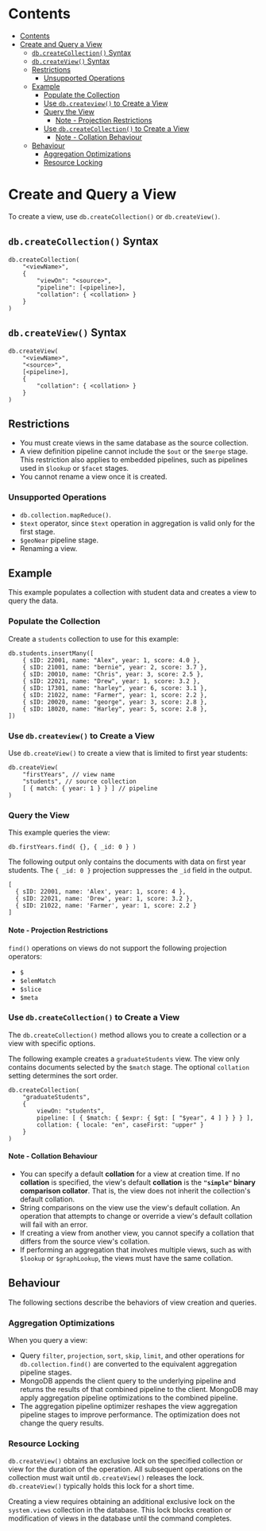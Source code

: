 # Contents

- [Contents](#contents)
- [Create and Query a View](#create-and-query-a-view)
  - [`db.createCollection()` Syntax](#dbcreatecollection-syntax)
  - [`db.createView()` Syntax](#dbcreateview-syntax)
  - [Restrictions](#restrictions)
    - [Unsupported Operations](#unsupported-operations)
  - [Example](#example)
    - [Populate the Collection](#populate-the-collection)
    - [Use `db.createview()` to Create a View](#use-dbcreateview-to-create-a-view)
    - [Query the View](#query-the-view)
      - [Note - Projection Restrictions](#note---projection-restrictions)
    - [Use `db.createCollection()` to Create a View](#use-dbcreatecollection-to-create-a-view)
      - [Note - Collation Behaviour](#note---collation-behaviour)
  - [Behaviour](#behaviour)
    - [Aggregation Optimizations](#aggregation-optimizations)
    - [Resource Locking](#resource-locking)

# Create and Query a View

To create a view, use `db.createCollection()` or `db.createView()`.

## `db.createCollection()` Syntax

```
db.createCollection(
    "<viewName>",
    {
        "viewOn": "<source>",
        "pipeline": [<pipeline>],
        "collation": { <collation> }
    }
)
```

## `db.createView()` Syntax

```
db.createView(
    "<viewName>",
    "<source>",
    [<pipeline>],
    {
        "collation": { <collation> }
    }
)
```

## Restrictions

-   You must create views in the same database as the source collection.
-   A view definition pipeline cannot include the `$out` or the `$merge` stage. This restriction also applies to embedded pipelines, such as pipelines used in `$lookup` or `$facet` stages.
-   You cannot rename a view once it is created.

### Unsupported Operations

-   `db.collection.mapReduce()`.
-   `$text` operator, since `$text` operation in aggregation is valid only for the first stage.
-   `$geoNear` pipeline stage.
-   Renaming a view.

## Example

This example populates a collection with student data and creates a view to query the data.

### Populate the Collection

Create a `students` collection to use for this example:

```
db.students.insertMany([
    { sID: 22001, name: "Alex", year: 1, score: 4.0 },
    { sID: 21001, name: "bernie", year: 2, score: 3.7 },
    { sID: 20010, name: "Chris", year: 3, score: 2.5 },
    { sID: 22021, name: "Drew", year: 1, score: 3.2 },
    { sID: 17301, name: "harley", year: 6, score: 3.1 },
    { sID: 21022, name: "Farmer", year: 1, score: 2.2 },
    { sID: 20020, name: "george", year: 3, score: 2.8 },
    { sID: 18020, name: "Harley", year: 5, score: 2.8 },
])
```

### Use `db.createview()` to Create a View

Use `db.createView()` to create a view that is limited to first year students:

```
db.createView(
    "firstYears", // view name
    "students", // source collection
    [ { match: { year: 1 } } ] // pipeline
)
```

### Query the View

This example queries the view:

```
db.firstYears.find( {}, { _id: 0 } )
```

The following output only contains the documents with data on first year students. The `{ _id: 0 }` projection suppresses the `_id` field in the output.

```
[
  { sID: 22001, name: 'Alex', year: 1, score: 4 },
  { sID: 22021, name: 'Drew', year: 1, score: 3.2 },
  { sID: 21022, name: 'Farmer', year: 1, score: 2.2 }
]
```

#### Note - Projection Restrictions

`find()` operations on views do not support the following projection operators:

-   `$`
-   `$elemMatch`
-   `$slice`
-   `$meta`

### Use `db.createCollection()` to Create a View

The `db.createCollection()` method allows you to create a collection or a view with specific options.

The following example creates a `graduateStudents` view. The view only contains documents selected by the `$match` stage. The optional `collation` setting determines the sort order.

```
db.createCollection(
    "graduateStudents",
    {
        viewOn: "students",
        pipeline: [ { $match: { $expr: { $gt: [ "$year", 4 ] } } } ],
        collation: { locale: "en", caseFirst: "upper" }
    }
)
```

#### Note - Collation Behaviour

-   You can specify a default **collation** for a view at creation time. If no **collation** is specified, the view's default **collation** is the **`"simple"` binary comparison collator**. That is, the view does not inherit the collection's default collation.
-   String comparisons on the view use the view's default collation. An operation that attempts to change or override a view's default collation will fail with an error.
-   If creating a view from another view, you cannot specify a collation that differs from the source view's collation.
-   If performing an aggregation that involves multiple views, such as with `$lookup` or `$graphLookup`, the views must have the same collation.

## Behaviour

The following sections describe the behaviors of view creation and queries.

### Aggregation Optimizations

When you query a view:

-   Query `filter`, `projection`, `sort`, `skip`, `limit`, and other operations for `db.collection.find()` are converted to the equivalent aggregation pipeline stages.
-   MongoDB appends the client query to the underlying pipeline and returns the results of that combined pipeline to the client. MongoDB may apply aggregation pipeline optimizations to the combined pipeline.
-   The aggregation pipeline optimizer reshapes the view aggregation pipeline stages to improve performance. The optimization does not change the query results.

### Resource Locking

`db.createView()` obtains an exclusive lock on the specified collection or view for the duration of the operation. All subsequent operations on the collection must wait until `db.createView()` releases the lock. `db.createView()` typically holds this lock for a short time.

Creating a view requires obtaining an additional exclusive lock on the `system.views` collection in the database. This lock blocks creation or modification of views in the database until the command completes.
